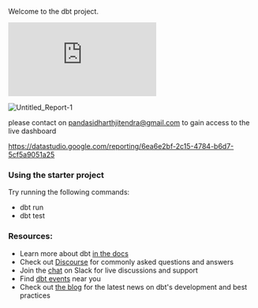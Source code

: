 Welcome to the dbt project.

![REPORT OVERVIEW](https://github.com/Meliodas98765/COVID19_INDONESIA/files/7725266/Untitled_Report.pdf)

![Untitled_Report-1](https://user-images.githubusercontent.com/43233696/146328237-bf19eae0-77c4-49b2-b4f2-486cf8deeb8a.jpg)

please contact on <a>pandasidharthjitendra@gmail.com</a> to gain access to the live dashboard

https://datastudio.google.com/reporting/6ea6e2bf-2c15-4784-b6d7-5cf5a9051a25

### Using the starter project

Try running the following commands:
- dbt run
- dbt test


### Resources:
- Learn more about dbt [in the docs](https://docs.getdbt.com/docs/introduction)
- Check out [Discourse](https://discourse.getdbt.com/) for commonly asked questions and answers
- Join the [chat](http://slack.getdbt.com/) on Slack for live discussions and support
- Find [dbt events](https://events.getdbt.com) near you
- Check out [the blog](https://blog.getdbt.com/) for the latest news on dbt's development and best practices
